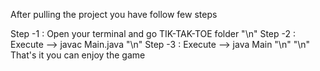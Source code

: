 After pulling the project you have follow few steps

Step -1 : Open your terminal and go TIK-TAK-TOE folder "\n"
Step -2 : Execute --> javac Main.java "\n"
Step -3 : Execute --> java Main "\n"
"\n"
That's it you can enjoy the game
